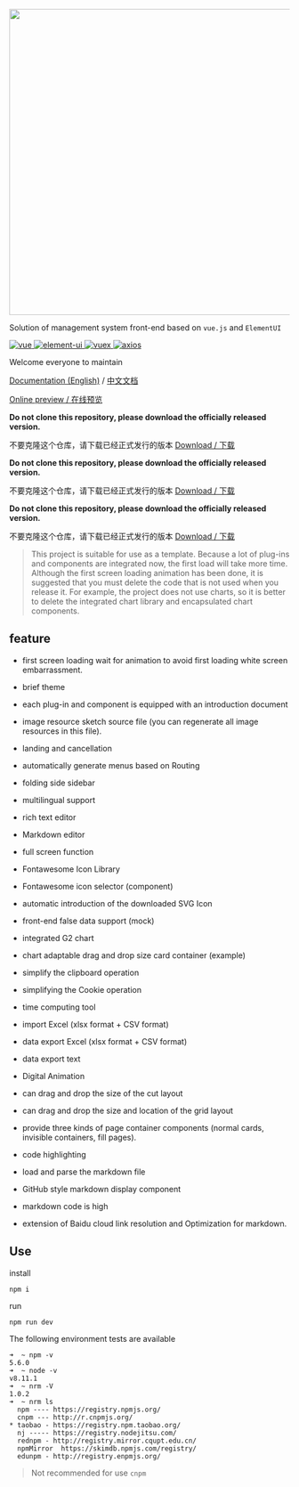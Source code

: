 <p align="center">
  <img width="550" src="http://fairyever.qiniudn.com/github-banner.png">
</p>

Solution of management system front-end based on `vue.js` and `ElementUI`

<p>
  <a href="https://github.com/vuejs/vue">
    <img src="https://img.shields.io/badge/vue-2.5.2-brightgreen.svg" alt="vue">
  </a>
  <a href="https://github.com/ElemeFE/element">
    <img src="https://img.shields.io/badge/element--ui-2.0.11-brightgreen.svg" alt="element-ui">
  </a>
  <a href="https://github.com/vuejs/vuex/">
    <img src="https://img.shields.io/badge/vuex-3.0.1-brightgreen.svg" alt="vuex">
  </a>
  <a href="https://github.com/axios/axios">
    <img src="https://img.shields.io/badge/axios-0.17.1-brightgreen.svg" alt="axios">
  </a>
</p>

Welcome everyone to maintain

[Documentation (English)](https://fairyever.github.io/d2admin-vue-element/) / [中文文档](https://fairyever.github.io/d2admin-vue-element/zh/)

[Online preview / 在线预览](http://d2admin.fairyever.com/)

**Do not clone this repository, please download the officially released version.**

不要克隆这个仓库，请下载已经正式发行的版本 [Download / 下载](https://github.com/FairyEver/d2admin-vue-element/releases)

**Do not clone this repository, please download the officially released version.**

不要克隆这个仓库，请下载已经正式发行的版本 [Download / 下载](https://github.com/FairyEver/d2admin-vue-element/releases)

**Do not clone this repository, please download the officially released version.**

不要克隆这个仓库，请下载已经正式发行的版本 [Download / 下载](https://github.com/FairyEver/d2admin-vue-element/releases)

> This project is suitable for use as a template. Because a lot of plug-ins and components are integrated now, the first load will take more time. Although the first screen loading animation has been done, it is suggested that you must delete the code that is not used when you release it. For example, the project does not use charts, so it is better to delete the integrated chart library and encapsulated chart components.

## feature

* first screen loading wait for animation to avoid first loading white screen embarrassment.

* brief theme

* each plug-in and component is equipped with an introduction document

* image resource sketch source file (you can regenerate all image resources in this file).

* landing and cancellation

* automatically generate menus based on Routing

* folding side sidebar

* multilingual support

* rich text editor

* Markdown editor

* full screen function

* Fontawesome Icon Library

* Fontawesome icon selector (component)

* automatic introduction of the downloaded SVG Icon

* front-end false data support (mock)

* integrated G2 chart

* chart adaptable drag and drop size card container (example)

* simplify the clipboard operation

* simplifying the Cookie operation

* time computing tool

* import Excel (xlsx format + CSV format)

* data export Excel (xlsx format + CSV format)

* data export text

* Digital Animation

* can drag and drop the size of the cut layout

* can drag and drop the size and location of the grid layout

* provide three kinds of page container components (normal cards, invisible containers, fill pages).

* code highlighting

* load and parse the markdown file

* GitHub style markdown display component

* markdown code is high

* extension of Baidu cloud link resolution and Optimization for markdown.

## Use

install

```
npm i
```

run

```
npm run dev
```

The following environment tests are available

```
➜  ~ npm -v
5.6.0
➜  ~ node -v
v8.11.1
➜  ~ nrm -V
1.0.2
➜  ~ nrm ls
  npm ---- https://registry.npmjs.org/
  cnpm --- http://r.cnpmjs.org/
* taobao - https://registry.npm.taobao.org/
  nj ----- https://registry.nodejitsu.com/
  rednpm - http://registry.mirror.cqupt.edu.cn/
  npmMirror  https://skimdb.npmjs.com/registry/
  edunpm - http://registry.enpmjs.org/
```

> Not recommended for use `cnpm`
